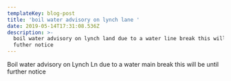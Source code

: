 ```yaml
---
templateKey: blog-post
title: 'boil water advisory on lynch lane '
date: 2019-05-14T17:31:08.536Z
description: >-
  boil water advisory on lynch land due to a water line break this will be until
  futher notice
---
```

Boil water advisory on Lynch Ln due to a water main break this will be until further notice
